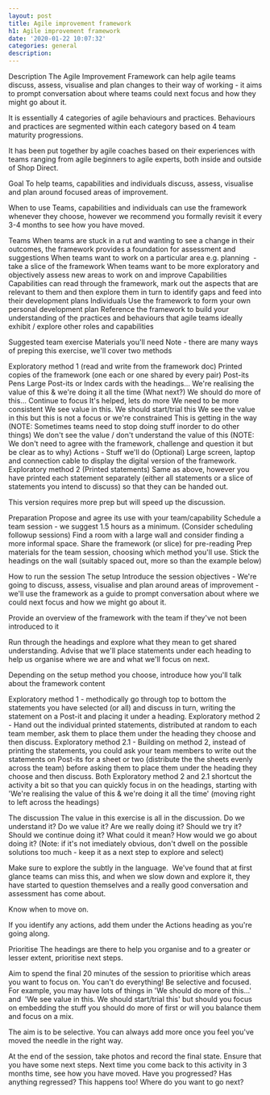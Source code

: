 ```yaml
---
layout: post
title: Agile improvement framework
h1: Agile improvement framework
date: '2020-01-22 10:07:32'
categories: general
description: 
---
```


Description
The Agile Improvement Framework can help agile teams discuss, assess, visualise and plan changes to their way of working - it aims to prompt conversation about where teams could next focus and how they might go about it.

It is essentially 4 categories of agile behaviours and practices. Behaviours and practices are segmented within each category based on 4 team maturity progressions.

It has been put together by agile coaches based on their experiences with teams ranging from agile beginners to agile experts, both inside and outside of Shop Direct.



Goal
To help teams, capabilities and individuals discuss, assess, visualise and plan around focused areas of improvement.

When to use
Teams, capabilities and individuals can use the framework whenever they choose, however we recommend you formally revisit it every 3-4 months to see how you have moved.

Teams
When teams are stuck in a rut and wanting to see a change in their outcomes, the framework provides a foundation for assessment and suggestions
When teams want to work on a particular area e.g. planning  - take a slice of the framework
When teams want to be more exploratory and objectively assess new areas to work on and improve
Capabilities
Capabilities can read through the framework, mark out the aspects that are relevant to them and then explore them in turn to identify gaps and feed into their development plans
Individuals
Use the framework to form your own personal development plan
Reference the framework to build your understanding of the practices and behaviours that agile teams ideally exhibit / explore other roles and capabilities


Suggested team exercise
Materials you'll need
Note - there are many ways of preping this exercise, we'll cover two methods

Exploratory method 1 (read and write from the framework doc)
Printed copies of the framework (one each or one shared by every pair)
Post-its
Pens
Large Post-its or Index cards with the headings...
We're realising the value of this & we're doing it all the time (What next?)
We should do more of this...
Continue to focus
It's helped, lets do more
We need to be more consistent
We see value in this. We should start/trial this
We see the value in this but this is not a focus or we're constrained
This is getting in the way (NOTE: Sometimes teams need to stop doing stuff inorder to do other things)
We don't see the value / don't understand the value of this (NOTE: We don't need to agree with the framework, challenge and question it but be clear as to why)
Actions - Stuff we'll do
(Optional) Large screen, laptop and connection cable to display the digital version of the framework.
Exploratory method 2 (Printed statements)
Same as above, however you have printed each statement separately (either all statements or a slice of statements you intend to discuss) so that they can be handed out.

This version requires more prep but will speed up the discussion.



Preparation
Propose and agree its use with your team/capability
Schedule a team session - we suggest 1.5 hours as a minimum. (Consider scheduling followup sessions)
Find a room with a large wall and consider finding a more informal space.
Share the framework (or slice) for pre-reading
Prep materials for the team session, choosing which method you'll use.
Stick the headings on the wall (suitably spaced out, more so than the example below)




How to run the session
The setup
Introduce the session objectives - We're going to discuss, assess, visualise and plan around areas of improvement - we'll use the framework as a guide to prompt conversation about where we could next focus and how we might go about it.

Provide an overview of the framework with the team if they've not been introduced to it

Run through the headings and explore what they mean to get shared understanding. Advise that we'll place statements under each heading to help us organise where we are and what we'll focus on next.

Depending on the setup method you choose, introduce how you'll talk about the framework content

Exploratory method 1 - methodically go through top to bottom the statements you have selected (or all) and discuss in turn, writing the statement on a Post-it and placing it under a heading.
Exploratory method 2 - Hand out the individual printed statements, distributed at random to each team member, ask them to place them under the heading they choose and then discuss.
Exploratory method 2.1 - Building on method 2, instead of printing the statements, you could ask your team members to write out the statements on Post-its for a sheet or two (distribute the the sheets evenly across the team) before asking them to place them under the heading they choose and then discuss.
Both Exploratory method 2 and 2.1 shortcut the activity a bit so that you can quickly focus in on the headings, starting with 'We're realising the value of this & we're doing it all the time' (moving right to left across the headings)

The discussion
The value in this exercise is all in the discussion. Do we understand it? Do we value it? Are we really doing it? Should we try it? Should we continue doing it? What could it mean? How would we go about doing it? (Note: if it's not imediately obvious, don't dwell on the possible solutions too much - keep it as a next step to explore and select)

Make sure to explore the subtly in the language.  We've found that at first glance teams can miss this, and when we slow down and explore it, they have started to question themselves and a really good conversation and assessment has come about. 

Know when to move on. 

If you identify any actions, add them under the Actions heading as you're going along.

Prioritise
The headings are there to help you organise and to a greater or lesser extent, prioritise next steps. 

Aim to spend the final 20 minutes of the session to prioritise which areas you want to focus on. You can't do everything! Be selective and focused. For example, you may have lots of things in 'We should do more of this...' and  'We see value in this. We should start/trial this' but should you focus on embedding the stuff you should do more of first or will you balance them and focus on a mix.

The aim is to be selective. You can always add more once you feel you've moved the needle in the right way.

At the end of the session, take photos and record the final state. Ensure that you have some next steps. Next time you come back to this activity in 3 months time, see how you have moved. Have you progressed? Has anything regressed? This happens too! Where do you want to go next?









